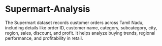 # Supermart-Analysis
The Supermart dataset records customer orders across Tamil Nadu, including details like order ID, customer name, category, subcategory, city, region, sales, discount, and profit. It helps analyze buying trends, regional performance, and profitability in retail.
